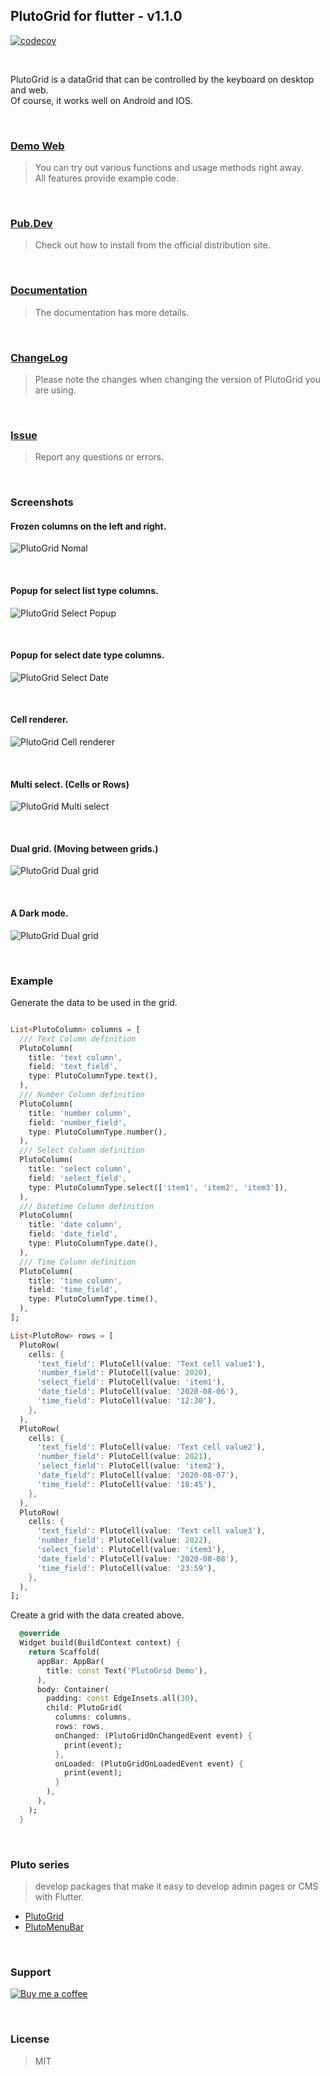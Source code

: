 ## PlutoGrid for flutter - v1.1.0

[![codecov](https://codecov.io/gh/bosskmk/pluto_grid/branch/master/graph/badge.svg)](https://codecov.io/gh/bosskmk/pluto_grid)

<br>

PlutoGrid is a dataGrid that can be controlled by the keyboard on desktop and web.  
Of course, it works well on Android and IOS.

<br>

### [Demo Web](https://bosskmk.github.io/pluto_grid/build/web/index.html)
> You can try out various functions and usage methods right away.  
> All features provide example code.

<br>

### [Pub.Dev](https://pub.dev/packages/pluto_grid)
> Check out how to install from the official distribution site.

<br>

### [Documentation](https://github.com/bosskmk/pluto_grid/wiki)
> The documentation has more details.

<br>

### [ChangeLog](https://github.com/bosskmk/pluto_grid/blob/master/CHANGELOG.md)
> Please note the changes when changing the version of PlutoGrid you are using.

<br>

### [Issue](https://github.com/bosskmk/pluto_grid/issues)
> Report any questions or errors.
  
<br>
  
### Screenshots

#### Frozen columns on the left and right.
![PlutoGrid Nomal](https://bosskmk.github.io/images/pluto_grid/1.0.0/pluto_image_1.0.0_1.jpg)

<br>

#### Popup for select list type columns.
![PlutoGrid Select Popup](https://bosskmk.github.io/images/pluto_grid/1.0.0/pluto_image_1.0.0_2.jpg)

<br>

#### Popup for select date type columns.
![PlutoGrid Select Date](https://bosskmk.github.io/images/pluto_grid/1.0.0/pluto_image_1.0.0_3.jpg)

<br>

#### Cell renderer.
![PlutoGrid Cell renderer](https://bosskmk.github.io/images/pluto_grid/1.0.0/pluto_image_1.0.0_4.jpg)

<br>

#### Multi select. (Cells or Rows)
![PlutoGrid Multi select](https://bosskmk.github.io/images/pluto_grid/1.0.0/pluto_image_1.0.0_5.jpg)

<br>

#### Dual grid. (Moving between grids.)
![PlutoGrid Dual grid](https://bosskmk.github.io/images/pluto_grid/1.0.0/pluto_image_1.0.0_6.jpg)

<br>

#### A Dark mode.
![PlutoGrid Dual grid](https://bosskmk.github.io/images/pluto_grid/1.0.0/pluto_image_1.0.0_7.jpg)

<br>

### Example
Generate the data to be used in the grid.
```dart

List<PlutoColumn> columns = [
  /// Text Column definition
  PlutoColumn(
    title: 'text column',
    field: 'text_field',
    type: PlutoColumnType.text(),
  ),
  /// Number Column definition
  PlutoColumn(
    title: 'number column',
    field: 'number_field',
    type: PlutoColumnType.number(),
  ),
  /// Select Column definition
  PlutoColumn(
    title: 'select column',
    field: 'select_field',
    type: PlutoColumnType.select(['item1', 'item2', 'item3']),
  ),
  /// Datetime Column definition
  PlutoColumn(
    title: 'date column',
    field: 'date_field',
    type: PlutoColumnType.date(),
  ),
  /// Time Column definition
  PlutoColumn(
    title: 'time column',
    field: 'time_field',
    type: PlutoColumnType.time(),
  ),
];

List<PlutoRow> rows = [
  PlutoRow(
    cells: {
      'text_field': PlutoCell(value: 'Text cell value1'),
      'number_field': PlutoCell(value: 2020),
      'select_field': PlutoCell(value: 'item1'),
      'date_field': PlutoCell(value: '2020-08-06'),
      'time_field': PlutoCell(value: '12:30'),
    },
  ),
  PlutoRow(
    cells: {
      'text_field': PlutoCell(value: 'Text cell value2'),
      'number_field': PlutoCell(value: 2021),
      'select_field': PlutoCell(value: 'item2'),
      'date_field': PlutoCell(value: '2020-08-07'),
      'time_field': PlutoCell(value: '18:45'),
    },
  ),
  PlutoRow(
    cells: {
      'text_field': PlutoCell(value: 'Text cell value3'),
      'number_field': PlutoCell(value: 2022),
      'select_field': PlutoCell(value: 'item3'),
      'date_field': PlutoCell(value: '2020-08-08'),
      'time_field': PlutoCell(value: '23:59'),
    },
  ),
];
```

Create a grid with the data created above.
```dart
  @override
  Widget build(BuildContext context) {
    return Scaffold(
      appBar: AppBar(
        title: const Text('PlutoGrid Demo'),
      ),
      body: Container(
        padding: const EdgeInsets.all(30),
        child: PlutoGrid(
          columns: columns,
          rows: rows,
          onChanged: (PlutoGridOnChangedEvent event) {
            print(event);
          },
          onLoaded: (PlutoGridOnLoadedEvent event) {
            print(event);
          }
        ),
      ),
    );
  }
```

<br>

### Pluto series
> develop packages that make it easy to develop admin pages or CMS with Flutter.
* [PlutoGrid](https://github.com/bosskmk/pluto_grid)
* [PlutoMenuBar](https://github.com/bosskmk/pluto_menu_bar)

<br>

### Support

[![Buy me a coffee](https://www.buymeacoffee.com/assets/img/custom_images/white_img.png)](https://www.buymeacoffee.com/manki)

<br>

### License
> MIT
